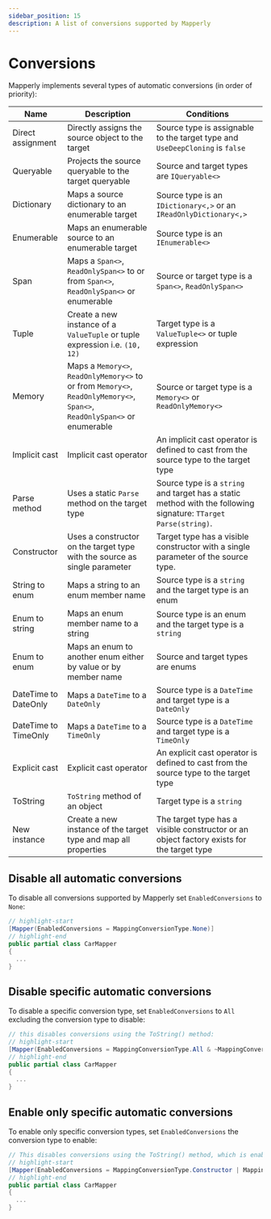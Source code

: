 ```yaml
---
sidebar_position: 15
description: A list of conversions supported by Mapperly
---
```


# Conversions

Mapperly implements several types of automatic conversions (in order of priority):

| Name                 | Description                                                                                                               | Conditions                                                                                                      |
| -------------------- | ------------------------------------------------------------------------------------------------------------------------- | --------------------------------------------------------------------------------------------------------------- |
| Direct assignment    | Directly assigns the source object to the target                                                                          | Source type is assignable to the target type and `UseDeepCloning` is `false`                                    |
| Queryable            | Projects the source queryable to the target queryable                                                                     | Source and target types are `IQueryable<>`                                                                      |
| Dictionary           | Maps a source dictionary to an enumerable target                                                                          | Source type is an `IDictionary<,>` or an `IReadOnlyDictionary<,>`                                               |
| Enumerable           | Maps an enumerable source to an enumerable target                                                                         | Source type is an `IEnumerable<>`                                                                               |
| Span                 | Maps a `Span<>`, `ReadOnlySpan<>` to or from `Span<>`, `ReadOnlySpan<>` or enumerable                                     | Source or target type is a `Span<>`, `ReadOnlySpan<>`                                                           |
| Tuple                | Create a new instance of a `ValueTuple` or tuple expression i.e. `(10, 12)`                                               | Target type is a `ValueTuple<>` or tuple expression                                                             |
| Memory               | Maps a `Memory<>`, `ReadOnlyMemory<>` to or from `Memory<>`, `ReadOnlyMemory<>`, `Span<>`, `ReadOnlySpan<>` or enumerable | Source or target type is a `Memory<>` or `ReadOnlyMemory<>`                                                     |
| Implicit cast        | Implicit cast operator                                                                                                    | An implicit cast operator is defined to cast from the source type to the target type                            |
| Parse method         | Uses a static `Parse` method on the target type                                                                           | Source type is a `string` and target has a static method with the following signature: `TTarget Parse(string)`. |
| Constructor          | Uses a constructor on the target type with the source as single parameter                                                 | Target type has a visible constructor with a single parameter of the source type.                               |
| String to enum       | Maps a string to an enum member name                                                                                      | Source type is a `string` and the target type is an enum                                                        |
| Enum to string       | Maps an enum member name to a string                                                                                      | Source type is an enum and the target type is a `string`                                                        |
| Enum to enum         | Maps an enum to another enum either by value or by member name                                                            | Source and target types are enums                                                                               |
| DateTime to DateOnly | Maps a `DateTime` to a `DateOnly`                                                                                         | Source type is a `DateTime` and target type is a `DateOnly`                                                     |
| DateTime to TimeOnly | Maps a `DateTime` to a `TimeOnly`                                                                                         | Source type is a `DateTime` and target type is a `TimeOnly`                                                     |
| Explicit cast        | Explicit cast operator                                                                                                    | An explicit cast operator is defined to cast from the source type to the target type                            |
| ToString             | `ToString` method of an object                                                                                            | Target type is a `string`                                                                                       |
| New instance         | Create a new instance of the target type and map all properties                                                           | The target type has a visible constructor or an object factory exists for the target type                       |

## Disable all automatic conversions

To disable all conversions supported by Mapperly set `EnabledConversions` to `None`:

```csharp
// highlight-start
[Mapper(EnabledConversions = MappingConversionType.None)]
// highlight-end
public partial class CarMapper
{
  ...
}
```

## Disable specific automatic conversions

To disable a specific conversion type, set `EnabledConversions` to `All` excluding the conversion type to disable:

```csharp
// this disables conversions using the ToString() method:
// highlight-start
[Mapper(EnabledConversions = MappingConversionType.All & ~MappingConversionType.ToStringMethod)]
// highlight-end
public partial class CarMapper
{
  ...
}
```

## Enable only specific automatic conversions

To enable only specific conversion types, set `EnabledConversions` the conversion type to enable:

```csharp
// This disables conversions using the ToString() method, which is enabled by default:
// highlight-start
[Mapper(EnabledConversions = MappingConversionType.Constructor | MappingConversionType.ExplicitCast)]
// highlight-end
public partial class CarMapper
{
  ...
}
```
